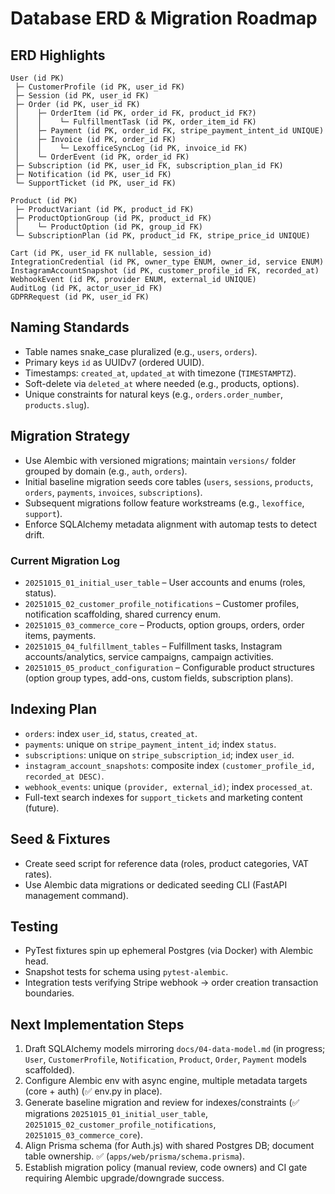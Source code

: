 # Database ERD & Migration Roadmap

## ERD Highlights
```
User (id PK)
 ├─ CustomerProfile (id PK, user_id FK)
 ├─ Session (id PK, user_id FK)
 ├─ Order (id PK, user_id FK)
 │    ├─ OrderItem (id PK, order_id FK, product_id FK?)
 │    │    └─ FulfillmentTask (id PK, order_item_id FK)
 │    ├─ Payment (id PK, order_id FK, stripe_payment_intent_id UNIQUE)
 │    ├─ Invoice (id PK, order_id FK)
 │    │    └─ LexofficeSyncLog (id PK, invoice_id FK)
 │    └─ OrderEvent (id PK, order_id FK)
 ├─ Subscription (id PK, user_id FK, subscription_plan_id FK)
 ├─ Notification (id PK, user_id FK)
 └─ SupportTicket (id PK, user_id FK)

Product (id PK)
 ├─ ProductVariant (id PK, product_id FK)
 ├─ ProductOptionGroup (id PK, product_id FK)
 │    └─ ProductOption (id PK, group_id FK)
 └─ SubscriptionPlan (id PK, product_id FK, stripe_price_id UNIQUE)

Cart (id PK, user_id FK nullable, session_id)
IntegrationCredential (id PK, owner_type ENUM, owner_id, service ENUM)
InstagramAccountSnapshot (id PK, customer_profile_id FK, recorded_at)
WebhookEvent (id PK, provider ENUM, external_id UNIQUE)
AuditLog (id PK, actor_user_id FK)
GDPRRequest (id PK, user_id FK)
```

## Naming Standards
- Table names snake_case pluralized (e.g., `users`, `orders`).
- Primary keys `id` as UUIDv7 (ordered UUID).
- Timestamps: `created_at`, `updated_at` with timezone (`TIMESTAMPTZ`).
- Soft-delete via `deleted_at` where needed (e.g., products, options).
- Unique constraints for natural keys (e.g., `orders.order_number`, `products.slug`).

## Migration Strategy
- Use Alembic with versioned migrations; maintain `versions/` folder grouped by domain (e.g., `auth`, `orders`).
- Initial baseline migration seeds core tables (`users`, `sessions`, `products`, `orders`, `payments`, `invoices`, `subscriptions`).
- Subsequent migrations follow feature workstreams (e.g., `lexoffice`, `support`).
- Enforce SQLAlchemy metadata alignment with automap tests to detect drift.

### Current Migration Log
- `20251015_01_initial_user_table` – User accounts and enums (roles, status).
- `20251015_02_customer_profile_notifications` – Customer profiles, notification scaffolding, shared currency enum.
- `20251015_03_commerce_core` – Products, option groups, orders, order items, payments.
- `20251015_04_fulfillment_tables` – Fulfillment tasks, Instagram accounts/analytics, service campaigns, campaign activities.
- `20251015_05_product_configuration` – Configurable product structures (option group types, add-ons, custom fields, subscription plans).

## Indexing Plan
- `orders`: index `user_id`, `status`, `created_at`.
- `payments`: unique on `stripe_payment_intent_id`; index `status`.
- `subscriptions`: unique on `stripe_subscription_id`; index `user_id`.
- `instagram_account_snapshots`: composite index `(customer_profile_id, recorded_at DESC)`.
- `webhook_events`: unique `(provider, external_id)`; index `processed_at`.
- Full-text search indexes for `support_tickets` and marketing content (future).

## Seed & Fixtures
- Create seed script for reference data (roles, product categories, VAT rates).
- Use Alembic data migrations or dedicated seeding CLI (FastAPI management command).

## Testing
- PyTest fixtures spin up ephemeral Postgres (via Docker) with Alembic head.
- Snapshot tests for schema using `pytest-alembic`.
- Integration tests verifying Stripe webhook → order creation transaction boundaries.

## Next Implementation Steps
1. Draft SQLAlchemy models mirroring `docs/04-data-model.md` (in progress; `User`, `CustomerProfile`, `Notification`, `Product`, `Order`, `Payment` models scaffolded).
2. Configure Alembic env with async engine, multiple metadata targets (core + auth) (✅ env.py in place).
3. Generate baseline migration and review for indexes/constraints (✅ migrations `20251015_01_initial_user_table`, `20251015_02_customer_profile_notifications`, `20251015_03_commerce_core`).
4. Align Prisma schema (for Auth.js) with shared Postgres DB; document table ownership. ✅ (`apps/web/prisma/schema.prisma`).
5. Establish migration policy (manual review, code owners) and CI gate requiring Alembic upgrade/downgrade success.
